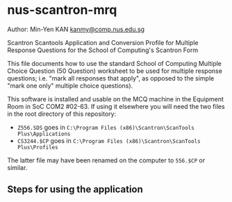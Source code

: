 # nus-scantron-mrq

Author: Min-Yen KAN <kanmy@comp.nus.edu.sg>

Scantron Scantools Application and Conversion Profile for Multiple Response Questions for the School of Computing's Scantron Form

This file documents how to use the standard School of Computing Multiple Choice Question (50 Question) worksheet to be used for multiple response questions; i.e. "mark all responses that apply", as opposed to the simple "mark one only" multiple choice questions).

This software is installed and usable on the MCQ machine in the Equipment Room in SoC COM2 #02-63.  If using it elsewhere you will need the two files in the root directory of this repository:

* `Z556.SDS` goes in `C:\Program Files (x86)\Scantron\ScanTools Plus\Applications`
* `CS3244.$CP` goes in `C:\Program Files (x86)\Scantron\ScanTools Plus\Profiles`

The latter file may have been renamed on the computer to `556.$CP` or similar.

## Steps for using the application

